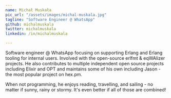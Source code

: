 ```yaml
---
name: Michał Muskała
pic_url: "/assets/images/michal-muskala.jpg"
tagline: "Software Engineer @ WhatsApp"
github: michalmuskala
twitter: michalmuskala
linkedin: /in/michalmuskala

---
```

Software engineer @ WhatsApp focusing on supporting Erlang and Erlang tooling for internal users. Involved with the open-source erlfmt & eqWAlizer projects. He also contributes to multiple independent open source projects including Elixir and OPT and maintains some of his own including Jason - the most popular project on hex.pm.

When not programming, he enjoys reading, travelling, and sailing - no matter if sunny, rainy or stormy. It's even better if all of those are combined!